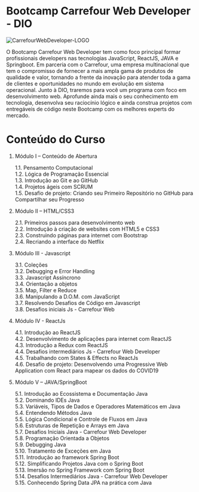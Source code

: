 
# Bootcamp Carrefour Web Developer - DIO

 ![CarrefourWebDeveloper-LOGO](https://user-images.githubusercontent.com/66913183/167692836-9accc95e-6e21-41bc-9f69-bd3f4bad4abb.png)
 
 O Bootcamp Carrefour Web Developer tem como foco principal formar profissionais developers nas tecnologias JavaScript, ReactJS, JAVA e Springboot. Em parceria com o Carrefour, uma empresa multinacional que tem o compromisso de fornecer a mais ampla gama de produtos de qualidade e valor, tornando a frente da inovação para atender toda a gama de clientes e oportunidades no mundo em evolução em sistema operacional. Junto à DIO, traremos para você um programa com foco em desenvolvimento web. Aprofunde ainda mais o seu conhecimento em tecnologia, desenvolva seu raciocínio lógico e ainda construa projetos com entregáveis de código neste Bootcamp com os melhores experts do mercado.

# Conteúdo do Curso


 1. Módulo I – Conteúdo de Abertura	

      1.1. Pensamento Computacional      
      1.2. Lógica de Programação Essencial      
      1.3. Introdução ao Git e ao GitHub      
      1.4. Projetos ágeis com SCRUM      
      1.5. Desafio de projeto: Criando seu Primeiro Repositório no GitHub para Compartilhar seu Progresso

 2. Módulo II – HTML/CSS3


      2.1. Primeiros passos para desenvolvimento web      
      2.2. Introdução à criação de websites com HTML5 e CSS3      
      2.3. Construindo páginas para internet com Bootstrap      
      2.4. Recriando a interface do Netflix
      

 3. Módulo III - Javascript
 

      3.1. Coleções           
      3.2. Debugging e Error Handling     
      3.3. Javascript Assíncrono     
      3.4. Orientação a objetos      
      3.5. Map, Filter e Reduce     
      3.6. Manipulando a D.O.M. com JavaScript      
      3.7. Resolvendo Desafios de Código em Javascript     
      3.8. Desafios iniciais Js - Carrefour Web      
      

 4. Módulo IV - ReactJs     



      4.1. Introdução ao ReactJS      
      4.2. Desenvolvimento de aplicações para internet com ReactJS     
      4.3. Introdução a Redux com ReactJS      
      4.4. Desafios intermediários Js - Carrefour Web Developer     
      4.5. Trabalhando com States & Effects no ReactJs      
      4.6. Desafio de projeto: Desenvolvendo uma Progressive Web Application com React para mapear os dados do COVID19     


5. Módulo V – JAVA/SpringBoot    
 

      5.1. Introdução ao Ecossistema e Documentação Java    
      5.2. Dominando IDEs Java    
      5.3. Variáveis, Tipos de Dados e Operadores Matemáticos em Java    
      5.4. Entendendo Métodos Java    
      5.5. Lógica Condicional e Controle de Fluxos em Java     
      5.6. Estruturas de Repetição e Arrays em Java    
      5.7. Desafios Iniciais Java - Carrefour Web Developer    
      5.8. Programação Orientada a Objetos     
      5.9. Debugging Java     
      5.10. Tratamento de Exceções em Java     
      5.11. Introdução ao framework Spring Boot    
      5.12. Simplificando Projetos Java com o Spring Boot     
      5.13. Imersão no Spring Framework com Spring Boot     
      5.14. Desafios Intermediários Java - Carrefour Web Developer     
      5.15. Conhecendo Spring Data JPA na prática com Java     
